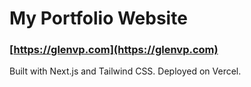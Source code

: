 # My Portfolio Website

### [https://glenvp.com](https://glenvp.com)

Built with Next.js and Tailwind CSS. Deployed on Vercel.

